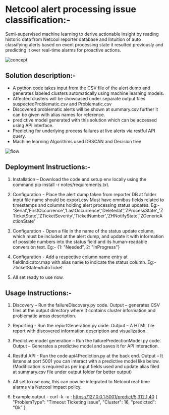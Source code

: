 # Netcool alert processing issue classification:-

Semi-supervised machine learning to derive actionable insight by reading historic data from Netcool reporter database and Intuition of auto classifying alerts based on event processing state it resulted previously and predicting it over real-time alarms for proactive actions.

![concept](https://github.com/vishnuk88/processFailDiscovery/blob/master/img/concept.png)

## Solution description:-

- A python code takes input from the CSV file of the alert dump and generates labeled clusters automatically using machine learning models. 
- Affected clusters will be showcased under separate output files  suspectedProblematic.csv and Problematic.csv
- Discovered problematic alerts will be shown at summary.csv further it can be given with alias names for reference.
- predictive model generated with this solution which can be accessed using API interface.
- Predicting for underlying process failures at live alerts via restful API query.  
- Machine learning Algorithms used DBSCAN and Decision tree

![flow](https://github.com/vishnuk88/processFailDiscovery/blob/master/img/flow.png)

## Deployment Instructions:-

1. Installation – Download the code and setup env locally using the command 
    pip install -r notes/requirements.txt.

2. Configuration - Place the alert dump taken from reporter DB at folder input file name should be export.csv
  Must have omnibus fields related to timestamps and columns holding alert processing status updates.
Eg:-'Serial','FirstOccurrence','LastOccurrence','Deletedat','ZProcessState',,'ZTicketState','ZTicketSeverity','TicketNumber','ZHNotifyState','ZGenericActionState'

3.  Configuration - Open a file in the name of the status update column, which must be included at the alert dump, and update it with information of possible numbers into the status field and its human-readable conversion text. 
  Eg:- {1: "Needed", 2: "InProgress"}

4.  Configuration - Add a respective column name entry at fieldIndicator.map with alias name to indicate the status column.
    Eg:- ZticketState=AutoTicket

5.  All set ready to use now.

## Usage Instructions:-

1. Discovery – Run the failureDiscovery.py code.
    Output  – generates CSV files at the output directory where it contains cluster information and problematic areas description.

2. Reporting  - Run the reportGeneration.py code.
    Output  – A HTML file report with discovered information description and visualization. 

3.  Predictive model generation – Run the failurePredectionModel.py code.
     Output  – Generates a predictive model and saves it for API interaction.

4.  Restful API  - Run the code api4Prediction.py at the back end.
     Output  – It listens at port 5001 you can interact with a predictive model like below. 
     (Modification is required as per input fields used and update alias filed at summary.csv file under output folder for better output)

5.  All set to use now, this can now be integrated to Netcool real-time alarms via Netcool impact policy.

6. Example output - 
  curl -k -u <User>:<Password> https://127.0.0.1:5001/predict/5,312,1,40
  {
  "ProblemType": "Timeout Ticketing issue",
  "Cluster": 16,
  "predicted": “Ok”
  }
